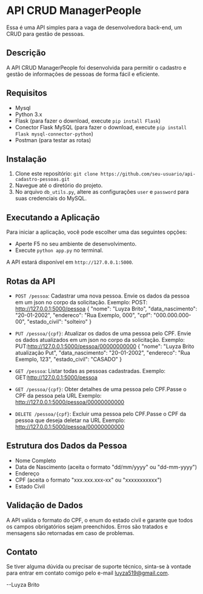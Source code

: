 # API CRUD ManagerPeople

Essa é uma API simples para a vaga de desenvolvedora back-end, um CRUD para gestão de pessoas.

## Descrição

A API CRUD ManagerPeople foi desenvolvida para permitir o cadastro e gestão de informações de pessoas de forma fácil e eficiente.

## Requisitos

- Mysql
- Python 3.x
- Flask (para fazer o download, execute `pip install Flask`)
- Conector Flask MySQL (para fazer o download, execute `pip install Flask mysql-connector-python`)
- Postman (para testar as rotas)

## Instalação

1. Clone este repositório: `git clone https://github.com/seu-usuario/api-cadastro-pessoas.git`
2. Navegue até o diretório do projeto.
3. No arquivo `db_utils.py`, altere as configurações `user` e `password` para suas credenciais do MySQL.

## Executando a Aplicação

Para iniciar a aplicação, você pode escolher uma das seguintes opções:

- Aperte F5 no seu ambiente de desenvolvimento.
- Execute `python app.py` no terminal.

A API estará disponível em `http://127.0.0.1:5000`.

## Rotas da API

- `POST /pessoa`: Cadastrar uma nova pessoa. Envie os dados da pessoa em um json no corpo da solicitação.
	Exemplo:
	POST: http://127.0.0.1:5000/pessoa
{
  "nome": "Luyza Brito",
  "data_nascimento": "20-01-2002",
  "endereco": "Rua Exemplo, 000",
  "cpf": "000.000.000-00",
  "estado_civil": "solteiro"
}

- `PUT /pessoa/{cpf}`: Atualizar os dados de uma pessoa pelo CPF. Envie os dados atualizados em um json no corpo da solicitação.
Exemplo:
	PUT:http://127.0.0.1:5000/pessoa/00000000000
{
  "nome": "Luyza Brito atualização Put",
  "data_nascimento": "20-01-2002",
  "endereco": "Rua Exemplo, 123",
  "estado_civil": "CASADO"
}

- `GET /pessoa`: Listar todas as pessoas cadastradas.
	Exemplo:
	GET:http://127.0.0.1:5000/pessoa

- `GET /pessoa/{cpf}`: Obter detalhes de uma pessoa pelo CPF.Passe o CPF da pessoa pela URL
	Exemplo:
	http://127.0.0.1:5000/pessoa/00000000000
	
	
- `DELETE /pessoa/{cpf}`: Excluir uma pessoa pelo CPF.Passe o CPF da pessoa que deseja deletar na URL
	Exemplo:
	http://127.0.0.1:5000/pessoa/00000000000
	

## Estrutura dos Dados da Pessoa

- Nome Completo
- Data de Nascimento (aceita o formato "dd/mm/yyyy" ou "dd-mm-yyyy")
- Endereço
- CPF (aceita o formato "xxx.xxx.xxx-xx" ou "xxxxxxxxxxx")
- Estado Civil

## Validação de Dados

A API valida o formato do CPF, o enum do estado civil e garante que todos os campos obrigatórios sejam preenchidos. Erros são tratados e mensagens são retornadas em caso de problemas.


## Contato
Se tiver alguma dúvida ou precisar de suporte técnico, sinta-se à vontade para entrar em contato comigo pelo e-mail luyza519@gmail.com.


--Luyza Brito
